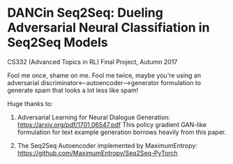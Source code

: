# DANCin Seq2Seq: Dueling Adversarial Neural Classifiation in Seq2Seq Models
CS332 (Advanced Topics in RL) Final Project, Autumn 2017

Fool me once, shame on me. Fool me twice, maybe you're using an adversarial discriminator<--autoencoder-->generator formulation to
generate spam that looks a lot less like spam!

Huge thanks to:
1. Adversarial Learning for Neural Dialogue Generation: https://arxiv.org/pdf/1701.06547.pdf
This policy gradient GAN-like formulation for text example generation borrows heavily from this paper.

2. The Seq2Seq Autoencoder implemented by MaximumEntropy: https://github.com/MaximumEntropy/Seq2Seq-PyTorch
